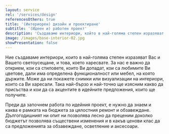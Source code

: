 ```yaml
---
layout: service
rel: '/services/design'
referencesOthers: true
title: '(Интериорен) дизайн и проектиране'
subtitle: '(Идеен и) работен проект'
description: 'Създаваме интериори, който в най-голяма степен изразяват Вашето светоусещане и това, което харесвате, съобразени със стиловете, които Ви допадат, любимите Ви цветове или определена функционалност, на която държите.'
image: /images/base-interior-02.jpg
showPresentation: false
---
```

Ние създаваме интериори, които в най-голяма степен изразяват Вас и Вашето светоусещане, и това, което харесвате. За нас е важно да открием, кои са стиловете, които Ви допадат, кои са любимите Ви цветове, дали има определена функционалност или мебел, на която държите. Може да ни покажете снимки или визуализации на интериори, които са Ви харесали. Така най-бързо и най-точно ще изясним какво да присъства и кои да са акцентите в идейните предложения, които ще получите.  

Преди да започнем работа по идейния проект, е нужно да знаем и каква е рамката на бюджета за цялостния ремонт и обзавеждане. Дългогодишният ни опит ни позволява лесно да преценим доколко бюджетът позволява съществени изменения и в какъв ценови клас да са предложенията за обзавеждане, осветление и аксесоари.
